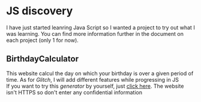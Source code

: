 # JS discovery
I have just started leanring Java Script so I wanted a project to try out what I was learning. You can find more information further in the document on each project (only 1 for now). 

## BirthdayCalculator
This website calcul the day on which your birthday is over a given period of time. As for *Glitch*, I will add different features while progressing in JS
<br />
If you want to try this *generator* by yourself, just [click here](http://jsdiscovery.simioni.eu/BirthdayCalculator/index.html). The website isn't HTTPS so don't enter any confidential information <br>
